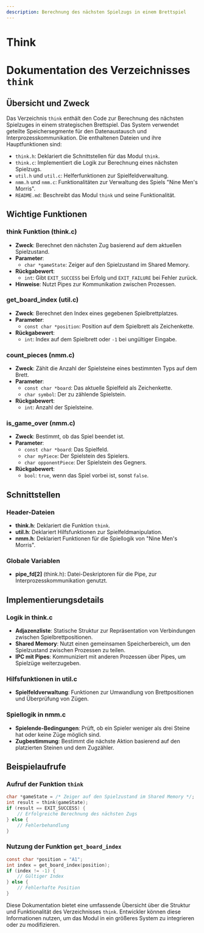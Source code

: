```yaml
---
description: Berechnung des nächsten Spielzugs in einem Brettspiel
---
```

# Think

# Dokumentation des Verzeichnisses `think`

## Übersicht und Zweck

Das Verzeichnis `think` enthält den Code zur Berechnung des nächsten Spielzuges in einem strategischen Brettspiel. Das System verwendet geteilte Speichersegmente für den Datenaustausch und Interprozesskommunikation. Die enthaltenen Dateien und ihre Hauptfunktionen sind:

- `think.h`: Deklariert die Schnittstellen für das Modul `think`.
- `think.c`: Implementiert die Logik zur Berechnung eines nächsten Spielzugs.
- `util.h` und `util.c`: Helferfunktionen zur Spielfeldverwaltung.
- `nmm.h` und `nmm.c`: Funktionalitäten zur Verwaltung des Spiels "Nine Men's Morris".
- `README.md`: Beschreibt das Modul `think` und seine Funktionalität.

## Wichtige Funktionen

### think Funktion (think.c)
- **Zweck**: Berechnet den nächsten Zug basierend auf dem aktuellen Spielzustand.
- **Parameter**: 
  - `char *gameState`: Zeiger auf den Spielzustand im Shared Memory.
- **Rückgabewert**: 
  - `int`: Gibt `EXIT_SUCCESS` bei Erfolg und `EXIT_FAILURE` bei Fehler zurück.
- **Hinweise**: Nutzt Pipes zur Kommunikation zwischen Prozessen.

### get_board_index (util.c)
- **Zweck**: Berechnet den Index eines gegebenen Spielbrettplatzes.
- **Parameter**: 
  - `const char *position`: Position auf dem Spielbrett als Zeichenkette.
- **Rückgabewert**: 
  - `int`: Index auf dem Spielbrett oder `-1` bei ungültiger Eingabe.

### count_pieces (nmm.c)
- **Zweck**: Zählt die Anzahl der Spielsteine eines bestimmten Typs auf dem Brett.
- **Parameter**: 
  - `const char *board`: Das aktuelle Spielfeld als Zeichenkette.
  - `char symbol`: Der zu zählende Spielstein.
- **Rückgabewert**: 
  - `int`: Anzahl der Spielsteine.

### is_game_over (nmm.c)
- **Zweck**: Bestimmt, ob das Spiel beendet ist.
- **Parameter**: 
  - `const char *board`: Das Spielfeld.
  - `char myPiece`: Der Spielstein des Spielers.
  - `char opponentPiece`: Der Spielstein des Gegners.
- **Rückgabewert**: 
  - `bool`: `true`, wenn das Spiel vorbei ist, sonst `false`.

## Schnittstellen

### Header-Dateien
- **think.h**: Deklariert die Funktion `think`.
- **util.h**: Deklariert Hilfsfunktionen zur Spielfeldmanipulation.
- **nmm.h**: Deklariert Funktionen für die Spiellogik von "Nine Men's Morris".

### Globale Variablen
- **pipe_fd[2]** (think.h): Datei-Deskriptoren für die Pipe, zur Interprozesskommunikation genutzt.

## Implementierungsdetails

### Logik in think.c
- **Adjazenzliste**: Statische Struktur zur Repräsentation von Verbindungen zwischen Spielbrettpositionen.
- **Shared Memory**: Nutzt einen gemeinsamen Speicherbereich, um den Spielzustand zwischen Prozessen zu teilen.
- **IPC mit Pipes**: Kommuniziert mit anderen Prozessen über Pipes, um Spielzüge weiterzugeben.

### Hilfsfunktionen in util.c
- **Spielfeldverwaltung**: Funktionen zur Umwandlung von Brettpositionen und Überprüfung von Zügen.

### Spiellogik in nmm.c
- **Spielende-Bedingungen**: Prüft, ob ein Spieler weniger als drei Steine hat oder keine Züge möglich sind.
- **Zugbestimmung**: Bestimmt die nächste Aktion basierend auf den platzierten Steinen und dem Zugzähler.

## Beispielaufrufe

### Aufruf der Funktion `think`
```c
char *gameState = /* Zeiger auf den Spielzustand im Shared Memory */;
int result = think(gameState);
if (result == EXIT_SUCCESS) {
    // Erfolgreiche Berechnung des nächsten Zugs
} else {
    // Fehlerbehandlung
}
```

### Nutzung der Funktion `get_board_index`
```c
const char *position = "A1";
int index = get_board_index(position);
if (index != -1) {
    // Gültiger Index
} else {
    // Fehlerhafte Position
}
```

Diese Dokumentation bietet eine umfassende Übersicht über die Struktur und Funktionalität des Verzeichnisses `think`. Entwickler können diese Informationen nutzen, um das Modul in ein größeres System zu integrieren oder zu modifizieren.